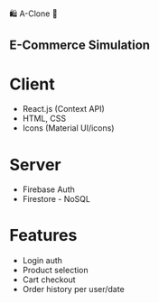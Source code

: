 :shopping: A-Clone :shopping_cart:
## E-Commerce Simulation

# Client
* React.js (Context API)
* HTML, CSS
* Icons (Material UI/icons)

# Server
* Firebase Auth
* Firestore - NoSQL

# Features
* Login auth
* Product selection
* Cart checkout
* Order history per user/date

